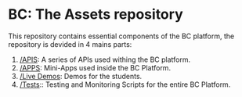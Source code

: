 # BC: The Assets repository

This repository contains essential components of the BC platform, the repository is devided in 4 mains parts:

1. [/APIS](./apis/README.md): A series of APIs used withing the BC platform.
2. [/APPS](./apps/README.md): Mini-Apps used inside the BC Platform.
3. [/Live Demos](./live-demos/README.md): Demos for the students.
4. [/Tests](./tests/README.md):: Testing and Monitoring Scripts for the entire BC Platform.
